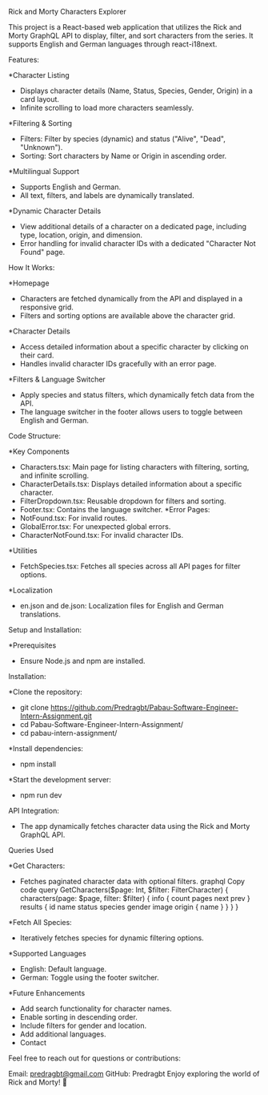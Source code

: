Rick and Morty Characters Explorer

This project is a React-based web application that utilizes the Rick and Morty GraphQL API to display, filter, and sort characters from the series. It supports English and German languages through react-i18next.

Features:

*Character Listing
- Displays character details (Name, Status, Species, Gender, Origin) in a card layout.
- Infinite scrolling to load more characters seamlessly.

*Filtering & Sorting
- Filters: Filter by species (dynamic) and status ("Alive", "Dead", "Unknown").
- Sorting: Sort characters by Name or Origin in ascending order.

*Multilingual Support
- Supports English and German.
- All text, filters, and labels are dynamically translated.

*Dynamic Character Details
- View additional details of a character on a dedicated page, including type, location, origin, and dimension.
- Error handling for invalid character IDs with a dedicated "Character Not Found" page.

How It Works:

*Homepage
- Characters are fetched dynamically from the API and displayed in a responsive grid.
- Filters and sorting options are available above the character grid.

*Character Details
- Access detailed information about a specific character by clicking on their card.
- Handles invalid character IDs gracefully with an error page.

*Filters & Language Switcher
- Apply species and status filters, which dynamically fetch data from the API.
- The language switcher in the footer allows users to toggle between English and German.

Code Structure:

*Key Components
- Characters.tsx: Main page for listing characters with filtering, sorting, and infinite scrolling.
- CharacterDetails.tsx: Displays detailed information about a specific character.
- FilterDropdown.tsx: Reusable dropdown for filters and sorting.
- Footer.tsx: Contains the language switcher.
*Error Pages:
- NotFound.tsx: For invalid routes.
- GlobalError.tsx: For unexpected global errors.
- CharacterNotFound.tsx: For invalid character IDs.

*Utilities
- FetchSpecies.tsx: Fetches all species across all API pages for filter options.

*Localization
- en.json and de.json: Localization files for English and German translations.

Setup and Installation:

*Prerequisites
- Ensure Node.js and npm are installed.

Installation:

*Clone the repository:
- git clone https://github.com/Predragbt/Pabau-Software-Engineer-Intern-Assignment.git
- cd Pabau-Software-Engineer-Intern-Assignment/
- cd pabau-intern-assignment/

*Install dependencies:
- npm install

*Start the development server:
- npm run dev

API Integration:
- The app dynamically fetches character data using the Rick and Morty GraphQL API.

Queries Used

*Get Characters:
- Fetches paginated character data with optional filters.
graphql
Copy code
query GetCharacters($page: Int, $filter: FilterCharacter) {
  characters(page: $page, filter: $filter) {
    info {
      count
      pages
      next
      prev
    }
    results {
      id
      name
      status
      species
      gender
      image
      origin {
        name
      }
    }
  }
}

*Fetch All Species:
- Iteratively fetches species for dynamic filtering options.

*Supported Languages
- English: Default language.
- German: Toggle using the footer switcher.

*Future Enhancements

- Add search functionality for character names.
- Enable sorting in descending order.
- Include filters for gender and location.
- Add additional languages.
- Contact


Feel free to reach out for questions or contributions:

Email: predragbt@gmail.com
GitHub: Predragbt
Enjoy exploring the world of Rick and Morty! 🎉